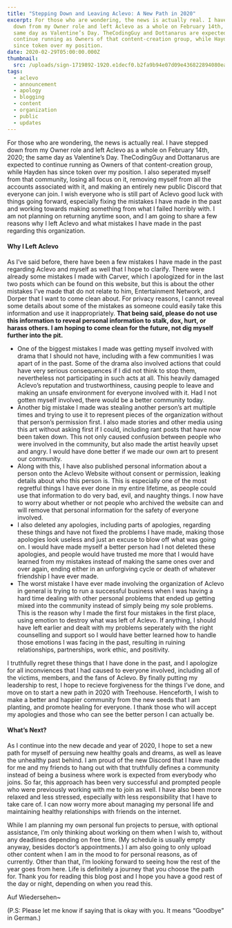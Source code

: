 ```yaml
---
title: "Stepping Down and Leaving Aclevo: A New Path in 2020"
excerpt: For those who are wondering, the news is actually real. I have stepped
  down from my Owner role and left Aclevo as a whole on February 14th, 2020; the
  same day as Valentine’s Day. TheCodingGuy and Dottanarus are expected to
  continue running as Owners of that content-creation group, while Hayden has
  since token over my position.
date: 2020-02-29T05:00:00.000Z
thumbnail: 
  src: /uploads/sign-1719892-1920.e1decf0.b2fa9b94e07d09e436822894080ead0b.png
tags:
  - aclevo
  - announcement
  - apology
  - blogging
  - content
  - organization
  - public
  - updates
---
```

For those who are wondering, the news is actually real. I have stepped down from my Owner role and left Aclevo as a whole on February 14th, 2020; the same day as Valentine’s Day. TheCodingGuy and Dottanarus are expected to continue running as Owners of that content-creation group, while Hayden has since token over my position. I also seperated myself from that community, losing all focus on it, removing myself from all the accounts associated with it, and making an entirely new public Discord that everyone can join. I wish everyone who is still part of Aclevo good luck with things going forward, especially fixing the mistakes I have made in the past and working towards making something from what I failed horribly with. I am not planning on returning anytime soon, and I am going to share a few reasons why I left Aclevo and what mistakes I have made in the past regarding this organization.

#### Why I Left Aclevo

As I’ve said before, there have been a few mistakes I have made in the past regarding Aclevo and myself as well that I hope to clarify. There were already some mistakes I made with Carver, which I apologized for in the last two posts which can be found on this website, but this is about the other mistakes I’ve made that do not relate to him, Entertainment Network, and Dorper that I want to come clean about. For privacy reasons, I cannot reveal some details about some of the mistakes as someone could easily take this information and use it inappropriately. **That being said, please do not use this information to reveal personal information to stalk, dox, hurt, or harass others. I am hoping to come clean for the future, not dig myself further into the pit.**

* One of the biggest mistakes I made was getting myself involved with drama that I should not have, including with a few communities I was apart of in the past. Some of the drama also involved actions that could have very serious consequences if I did not think to stop them, nevertheless not participating in such acts at all. This heavily damaged Aclevo’s reputation and trustworthiness, causing people to leave and making an unsafe environment for everyone involved with it. Had I not gotten myself involved, there would be a better community today.
* Another big mistake I made was stealing another person’s art multiple times and trying to use it to represent pieces of the organization without that person’s permission first. I also made stories and other media using this art without asking first if I could, including rant posts that have now been taken down. This not only caused confusion between people who were involved in the community, but also made the artist heavily upset and angry. I would have done better if we made our own art to present our community.
* Along with this, I have also published personal information about a person onto the Aclevo Website without consent or permission, leaking details about who this person is. This is especially one of the most regretful things I have ever done in my entire lifetime, as people could use that information to do very bad, evil, and naughty things. I now have to worry about whether or not people who archived the website can and will remove that personal information for the safety of everyone involved.
* I also deleted any apologies, including parts of apologies, regarding these things and have not fixed the problems I have made, making those apologies look useless and just an excuse to blow off what was going on. I would have made myself a better person had I not deleted these apologies, and people would have trusted me more that I would have learned from my mistakes instead of making the same ones over and over again, ending either in an unforgiving cycle or death of whatever friendship I have ever made.
* The worst mistake I have ever made involving the organization of Aclevo in general is trying to run a successful business when I was having a hard time dealing with other personal problems that ended up getting mixed into the community instead of simply being my sole problems. This is the reason why I made the first four mistakes in the first place, using emotion to destroy what was left of Aclevo. If anything, I should have left earlier and dealt with my problems seperately with the right counselling and support so I would have better learned how to handle those emotions I was facing in the past, resulting in ruining relationships, partnerships, work ethic, and positivity.

I truthfully regret these things that I have done in the past, and I apologize for all inconviences that I had caused to everyone involved, including all of the victims, members, and the fans of Aclevo. By finally putting my leadership to rest, I hope to recieve forgiveness for the things I’ve done, and move on to start a new path in 2020 with Treehouse. Henceforth, I wish to make a better and happier community from the new seeds that I am planting, and promote healing for everyone. I thank those who will accept my apologies and those who can see the better person I can actually be.

#### What’s Next?

As I continue into the new decade and year of 2020, I hope to set a new path for myself of persuing new healthy goals and dreams, as well as leave the unhealthy past behind. I am proud of the new Discord that I have made for me and my friends to hang out with that truthfully defines a community instead of being a business where work is expected from everybody who joins. So far, this approach has been very successful and prompted people who were previously working with me to join as well. I have also been more relaxed and less stressed, especially with less responsibility that I have to take care of. I can now worry more about managing my personal life and maintaining healthy relationships with friends on the internet.

While I am planning my own personal fun projects to persue, with optional assistance, I’m only thinking about working on them when I wish to, without any deadlines depending on free time. (My schedule is usually empty anyway, besides doctor’s appointments.) I am also going to only upload other content when I am in the mood to for personal reasons, as of currently. Other than that, I’m looking forward to seeing how the rest of the year goes from here. Life is definitely a journey that you choose the path for. Thank you for reading this blog post and I hope you have a good rest of the day or night, depending on when you read this.

Auf Wiedersehen~

(P.S: Please let me know if saying that is okay with you. It means “Goodbye” in German.)